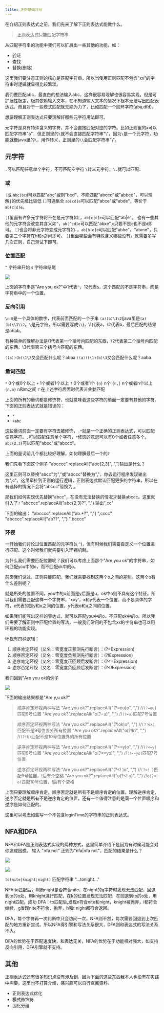 ```yaml
---
title: 正则基础介绍
---
```


在介绍正则表达式之前，我们先来了解下正则表达式能做什么。

> 正则表达式只能匹配字符串

从匹配字符串的功能中我们可以扩展出一些其他的功能，如：
- 验证
- 查找
- 替换(删除)

这里我们要注意正则的核心是匹配字符串，所以当使用正则匹配不包含"xx"的字符串时逻辑就显得比较繁琐。

我们要匹配abc，最直白的想法输入abc，这样很容易理解也很容易实现，但是可扩展性极差，极其依赖输入文本，在不知道输入文本的情况下根本无法写出匹配表达式，而且对于一些模式匹配就无能为力了，比如匹配一个回环字符(aba,dfd)。

想要理解正则表达式只要理解好那些元字符用法即可。

元字符是具有特殊含义的字符，并不会直接匹配对应的字符。比如正则里的`a`可以匹配字符串"a"，但正则里的`\`就不会直接匹配字符串"\\"，因为`\`是一个元字符，功能就像java里的`\`，用作转义，正则里的`\\`会匹配字符串"\\"。

<!--more-->

## 元字符

`.`可以匹配任意单个字符，不可匹配空字符
`\`转义元字符，`\.`就可以匹配`.`

### 或
`|`或 `abc|bcd`可以匹配"abc"或则"bcd"，不能匹配"abccd"或"abbcd"，可以理解`|`的优先级比较低
`[]`可选集合 `ab[cd]e`可以匹配"abce"或"abde"，等价于`ab(c|d)e`。

`[]`里面有许多元字符将不在是元字符如`|`，`ab[c|d]e`可以匹配"ab|e"。
也有一些其他的元字符会改变其含义如`^`，`ab[^cd]e`可以匹配"abxe",`x`只要不是`c`也不是`d`即可。
`[]`也会将非元字符变成元字符如`-`，`ab[h-o]e`可以匹配"abhe"，"abme"，只要第三个字符在`h`和`o`之间即可。
`[]`里面哪些会有特殊含义哪些没有，就需要多写几次正则，自己测试下即可。


### 位置匹配
`^` 字符串开始
`$` 字符串结尾

![](/images/76.png)

上面的字符串是"Are you ok?"中1代表`^`，12代表`$`，这个匹配的不是字符串，而是字符串中的一个位置。

### 反向引用
`\n` n是一个具体的数字，代表前面匹配的一个子串
`(a)(b)\1\2`(java里是`(a)(b)\\1\\2`，`\`是元字符，所以需要写成`\\`)，\1代表a，\2代表b，最后匹配的结果是abab。

有种简单的理解办法是\1代表第一个括号内匹配的东西，\2代表第二个括号内匹配的东西，\3代表第三个括号内匹配的东西。

`((a))(b)\1\2`又会匹配什么呢？abaa
`((a))(\1)(b)\3`又会匹配什么呢？aaba


### 量词匹配
`*` 0个或0个以上
`+` 1个或者1个以上
`?` 0个或者1个
`{n}` n个
`{n,}` n个或者n个以上
`{n,m}` n和m之间
`?` 在上述字符后面时代表非贪婪匹配

上面的所有的量词都是修饰符，也就意味着这些字符的前面一定要有其他的字符。下面的正则表达式就是错误的：
- `*`
- `+abc`

这些量词前面一定要有字符去被修饰，`.*`就是一个正确的正则表达式，可以匹配任意字符。`.`可以匹配任意单个字符，`*`修饰的意思可以有0个或者任意多个。`abc{2,3}`可以匹配"abcc"或"abccc"。

上面的量词前几个都比较好理解，如何理解最后一个的`?`

我们先看下面这个例子
"abcccc".replaceAll("abc{2,3}", ",")输出是什么？

这里正则可以替换"abcc"为","或"abccc"替换为","，你去运行程序发现输出为",c"，这里牵扯到正则的运行逻辑，正则表达式默认匹配更多的字符串，所以在有选择的情况下会将"abccc"替换为,。

那我们如何实现优先替换"abcc"，在没有无法替换的情况才替换abccc。这里就引入了`?`
"abcccc".replaceAll("abc{2,3}?", ",")  输出",cc"

下面的输出：
"abcccc".replaceAll("ab.*?", ",") ",cccc"
"abcccc".replaceAll("ab??", ",") ",bcccc"

### 环视
一开始我们讨论过位置匹配的元字符(`$`,`^`)，但有时候我们需要自定义一个位置进行匹配。这个时候我们就需要引入环视机制。

为什么我们需要匹配位置呢？我们可以考虑上面那个"Are you ok"的字符串，如何匹配you中的o，而不匹配ok中的o。

前面我们说过，正则只能匹配，我们就需要找到这两个o之间的差别。这两个o有什么差别呢？

就是所处的位置不同，you中的o前面是y后面是u，ok中o则不具有这个特征。所以我们需要匹配这样一个字符串，'xoy'，x和y代表一个位置，而不是具体的字符，x代表的是y和o之间的位置，y代表o和u之间的位置。

如果我们能写出这样的表达式，就可以匹配you中的o，不匹配ok中的o。所以我们需要了解正则中匹配位置的写法，一般我们常用的不包含xx的字符串也可以用环视的功能实现。

环视有四种逻辑：
1. 顺序肯定环视（又名：零宽度正预测先行断言）：(?=Expression)
2. 顺序否定环视（又名：零宽度负预测先行断言）：(?!Expression)
3. 逆序肯定环视（又名：零宽度正回顾后发断言）：(?<=Expression)
4. 逆序否定环视（又名：零宽度负回顾后发断言）：(?<!Expression)


我们回到"Are you ok的例子

![](/images/76.png)

下面的输出结果都是"Are y,u ok?"

> 顺序肯定环视两种写法 
> "Are you ok?".replaceAll("(?=ou)o", ",")   //`(?=ou)`匹配6号位置
> "Are you ok?".replaceAll("o(?=u)", ",")    //`(?=u)`匹配7号位置

> 顺序否定环视两种写法
>  "Are you ok?".replaceAll("(?!ok)o", ",") //`(?!ok)`匹配不是9号位置外所有位置 
>  "Are you ok?".replaceAll("o(?!k)", ",")  //`(?!k)`匹配不是10号位置外的所有位置

> 逆序肯定环视两种写法 
> "Are you ok?".replaceAll("(?<=y)o", ",")  //`(?<=y)`匹配6号位置
> "Are you ok?".replaceAll("o(?<=yo)", ",")  //`(?<=yo)`匹配7号位置

> 逆序否定环视两种写法
>  "Are you ok?".replaceAll("(?<! )o", ",") //`(?<! )`匹配9号位置，!后有个空格 
>  "Are you ok?".replaceAll("o(?<! o)", ",") //`o(?<! o)`匹配10号位置，!后有个空格

上面只要理解顺序肯定，顺序否定就是所有不是顺序肯定的位置。理解逆序肯定，逆序否定就是所有不是逆序肯定的位置。还有一个值得注意的是同一个位置顺序和逆序是如何匹配的。

这里可以考虑如些写一个不包含loginTime的字符串的正则表达式。

## NFA和DFA
NFA和DFA是正则表达式实现的两种方式，这里简单介绍下是因为有时候可能会对你造成困惑。
输入 "nfa not" 正则为"nfa|nfa not"，匹配的结果是什么？

![](/images/77.png)

![](/images/78.png)


`to(nite|knight|night)` 匹配字符串   "…tonight…"

NFA:to匹配后，判断night是否符合nite，在night的g字符时发现无法匹配，回退到to的o处，用knight进行匹配，在k的位置发现无法匹配，在回退到to的o处，用night匹配，成功
DFA：to匹配后,发现n符合nite和night，knight被抛弃，i都符合继续，g发现nite不符合，抛弃，h和t night都符合返回。

DFA，每个字符再一次判断中只会访问一次，NFA则不然，每次需要回退到上次匹配的地方重新尝试。所以NFA得引擎和写法关系很大，DFA则和表达式的写法关系不大。

DFA的优势在于匹配速度快，和表达无关，NFA的优势在于功能相对强大，如支持反向引用，DFA引擎就不支持。

## 其他

正则表达式还有很多知识点没有涉及到，因为下面的这些东西我本人也没有在实践中需要，这里也不打算介绍，感兴趣可以自行查阅资料。
- 正则表达式优化
- 模式修饰符
- 固化分组


